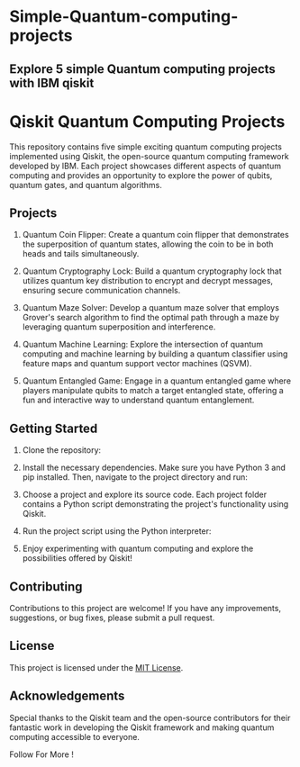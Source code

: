 # Simple-Quantum-computing-projects
Explore 5 simple Quantum computing projects with IBM qiskit 
 ------------------
 # Qiskit Quantum Computing Projects

This repository contains five simple exciting quantum computing projects implemented using Qiskit,
the open-source quantum computing framework developed by IBM. Each project showcases different aspects of quantum computing and
provides an opportunity to explore the power of qubits, quantum gates, and quantum algorithms.

## Projects

1. Quantum Coin Flipper: Create a quantum coin flipper that demonstrates the superposition of quantum states, allowing the coin to be in both heads and tails simultaneously.

2. Quantum Cryptography Lock: Build a quantum cryptography lock that utilizes quantum key distribution to encrypt and decrypt messages, ensuring secure communication channels.

3. Quantum Maze Solver: Develop a quantum maze solver that employs Grover's search algorithm to find the optimal path through a maze by leveraging quantum superposition and interference.

4. Quantum Machine Learning: Explore the intersection of quantum computing and machine learning by building a quantum classifier using feature maps and quantum support vector machines (QSVM).

5. Quantum Entangled Game: Engage in a quantum entangled game where players manipulate qubits to match a target entangled state, offering a fun and interactive way to understand quantum entanglement.

## Getting Started

1. Clone the repository:

2. Install the necessary dependencies. Make sure you have Python 3 and pip installed. Then, navigate to the project directory and run:

3. Choose a project and explore its source code. Each project folder contains a Python script demonstrating the project's functionality using Qiskit.

4. Run the project script using the Python interpreter:
5. Enjoy experimenting with quantum computing and explore the possibilities offered by Qiskit!

## Contributing

Contributions to this project are welcome! If you have any improvements, suggestions, or bug fixes, please submit a pull request.

## License

This project is licensed under the [MIT License](LICENSE).

## Acknowledgements

Special thanks to the Qiskit team and the open-source contributors for their fantastic work in developing the Qiskit framework and making quantum computing accessible to everyone.

Follow For More !


